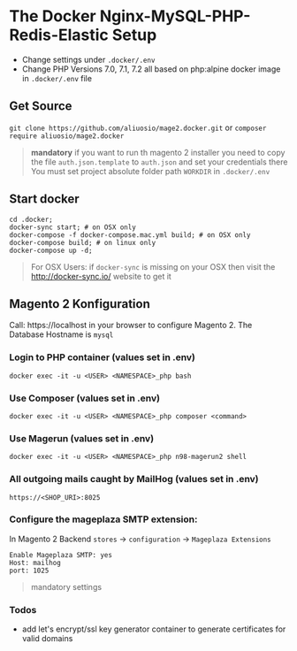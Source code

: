 # The Docker Nginx-MySQL-PHP-Redis-Elastic Setup
* Change settings under ```.docker/.env```
* Change PHP Versions 7.0, 7.1, 7.2 all based on php:alpine docker image in ```.docker/.env``` file

## Get Source
``` git clone https://github.com/aliuosio/mage2.docker.git ```
    or
``` composer require aliuosio/mage2.docker ```

> **mandatory**
if you want to run th magento 2 installer you need to copy the file ```auth.json.template``` to ```auth.json``` and set your credentials there
You must set project absolute folder path ```WORKDIR``` in ```.docker/.env``` 

## Start docker
    cd .docker;
    docker-sync start; # on OSX only
    docker-compose -f docker-compose.mac.yml build; # on OSX only
    docker-compose build; # on linux only
    docker-compose up -d; 
> For OSX Users:
if ```docker-sync``` is missing on your OSX then 
visit the http://docker-sync.io/ website to get it

## Magento 2 Konfiguration
Call: https://localhost in your browser to configure Magento 2.
The Database Hostname is ```mysql```

### Login to PHP container (values set in .env)
    docker exec -it -u <USER> <NAMESPACE>_php bash
    
### Use Composer (values set in .env)
    docker exec -it -u <USER> <NAMESPACE>_php composer <command>

### Use Magerun (values set in .env)
    docker exec -it -u <USER> <NAMESPACE>_php n98-magerun2 shell
    
### All outgoing mails caught by MailHog (values set in .env)
    https://<SHOP_URI>:8025

### Configure the mageplaza SMTP extension:
In Magento 2 Backend ```stores``` -> ```configuration``` -> ```Mageplaza Extensions```
    
    Enable Mageplaza SMTP: yes
    Host: mailhog
    port: 1025
    
> mandatory settings

### Todos
* add let's encrypt/ssl key generator container to generate certificates for valid domains

